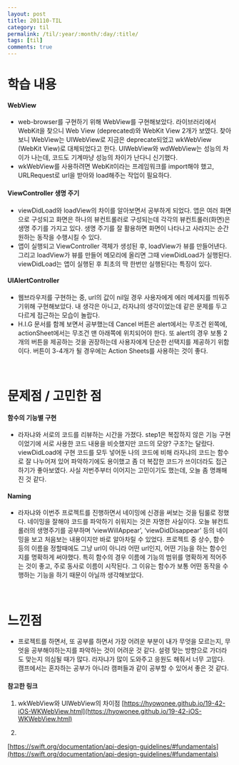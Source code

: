 ```yaml
---
layout: post
title: 201110-TIL
category: til
permalink: /til/:year/:month/:day/:title/
tags: [til]
comments: true
---
```

# 학습 내용
#### WebView
- web-browser를 구현하기 위해 WebView를 구현해보았다. 라이브러리에서 WebKit을 찾으니 Web View (deprecated)와 WebKit View 2개가 보였다. 찾아보니 WebView는 UIWebView로 지금은 deprecate되었고 wkWebView (WebKit View)로 대체되었다고 한다. UIWebView와 wdWebView는 성능의 차이가 나는데, 코드도 기계마냥 성능의 차이가  난다니 신기했다.
- wkWebView를 사용하려면 WebKit이라는 프레임워크를 import해야 했고, URLRequest로 url을 받아와 load해주는 작업이 필요하다.

#### ViewController 생명 주기
- viewDidLoad와 loadView의 차이를 알아보면서 공부하게 되었다. 앱은 여러 화면으로 구성되고 화면은 하나의 뷰컨트롤러로 구성되는데 각각의 뷰컨트롤러(화면)은 생명 주기를 가지고 있다. 생명 주기를 잘 활용하면 화면이 나타나고 사라지는 순간 원하는 동작을 수행시킬 수 있다.
- 앱이 실행되고 ViewController 객체가 생성된 후, loadView가 뷰를 만들어낸다. 그리고 loadView가 뷰를 만들어 메모리에 올리면 그때 viewDidLoad가 실행된다. viewDidLoad는 앱이 실행된 후 최초의 딱 한번만 실행된다는 특징이 있다.

#### UIAlertController
- 웹브라우저를 구현하는 중, url의 값이 nil일 경우 사용자에게 에러 메세지를 띄워주기위해 구현해보았다. 내 생각은 아니고, 라자냐의 생각이었는데 같은 문제를 두고 다르게 접근하는 모습이 놀랍다. 
- H.I.G 문서를 함께 보면서 공부했는데 Cancel 버튼은 alert에서는 무조건 왼쪽에, actionSheet에서는 무조건 맨 아래쪽에 위치되어야 한다. 또 alert의 경우 보통 2개의 버튼을 제공하는 것을 권장하는데 사용자에게 단순한 선택지를 제공하기 위함이다. 버튼이 3-4개가 될 경우에는 Action Sheets를 사용하는 것이 좋다.

<br>

# 문제점 / 고민한 점
#### 함수의 기능별 구현
- 라자냐와 서로의 코드를 리뷰하는 시간을 가졌다. step1은 복잡하지 않은 기능 구현이었기에 서로 사용한 코드 내용을 비슷했지만 코드의 모양? 구조?는 달랐다. viewDidLoad에 구현 코드를 모두 넣어둔 나의 코드에 비해 라자냐의 코드는 함수로 잘 나누어져 있어 파악하기에도 용이했고 좀 더 복잡한 코드가 쓰이더라도 접근하기가 좋아보였다. 사실 저번주부터 이어지는 고민이기도 했는데, 오늘 좀 명쾌해진 것 같다.

#### Naming
- 라자냐와 이번주 프로젝트를 진행하면서 네이밍에 신경을 써보는 것을 팀룰로 정했다. 네이밍을 잘해야 코드를 파악하기 쉬워지는 것은 자명한 사실이다. 오늘 뷰컨트롤러의 생명주기를  공부하며 ‘viewWillAppear’, ‘viewDidDisappear’ 등의 네이밍을 보고 처음보는 내용이지만 바로 알아차릴 수 있었다. 프로젝트 중 상수, 함수 등의 이름을 정할때에도 그냥 url이 아니라 어떤 url인지, 어떤 기능을 하는 함수인지를 명확하게 써야했다. 특히 함수의 경우 이름에 기능의 범위를 명확하게 적어주는 것이 좋고, 주로 동사로 이름이 시작된다. 그 이유는 함수가 보통 어떤 동작을 수행하는 기능을 하기 때문이 아닐까 생각해보았다. 

<br>


# 느낀점
 - 프로젝트를 하면서, 또 공부를 하면서 가장 어려운 부분이 내가 무엇을 모르는지, 무엇을 공부해야하는지를 파악하는 것이 어려운 것 같다. 설령 맞는 방향으로 가더라도 맞는지 의심될 때가 많다. 라자냐가 많이 도와주고 응원도 해줘서 너무 고맙다. 캠프에서는 혼자하는 공부가 아니라 캠퍼들과 같이 공부할 수 있어서 좋은 것 같다.


#### 참고한 링크

1) wkWebView와 UIWebView의 차이점
[https://hyowonee.github.io/19-42-iOS-WKWebView.html](https://hyowonee.github.io/19-42-iOS-WKWebView.html)

2) <swift API Design Guidelines>
[https://swift.org/documentation/api-design-guidelines/#fundamentals](https://swift.org/documentation/api-design-guidelines/#fundamentals)


